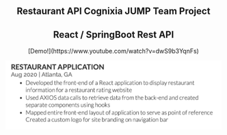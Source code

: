 
<center>
        <h2> Restaurant API Cognixia JUMP Team Project</h2>
        <h2> React / SpringBoot Rest API</h2>
        [Demo!](https://www.youtube.com/watch?v=dwS9b3YqnFs)
</center>







<!-- [Link](url) and  -->

![Image](images/restaurant-app-screenshot.png)




